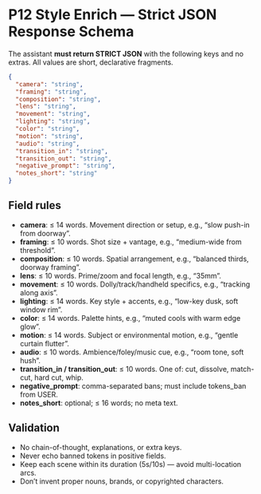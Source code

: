 # P12 Style Enrich — Strict JSON Response Schema

The assistant **must return STRICT JSON** with the following keys and no extras. All values are short, declarative fragments.

```json
{
  "camera": "string",
  "framing": "string",
  "composition": "string",
  "lens": "string",
  "movement": "string",
  "lighting": "string",
  "color": "string",
  "motion": "string",
  "audio": "string",
  "transition_in": "string",
  "transition_out": "string",
  "negative_prompt": "string",
  "notes_short": "string"
}
```

## Field rules

* **camera**: ≤ 14 words. Movement direction or setup, e.g., “slow push-in from doorway”.
* **framing**: ≤ 10 words. Shot size + vantage, e.g., “medium-wide from threshold”.
* **composition**: ≤ 10 words. Spatial arrangement, e.g., “balanced thirds, doorway framing”.
* **lens**: ≤ 10 words. Prime/zoom and focal length, e.g., “35mm”.
* **movement**: ≤ 10 words. Dolly/track/handheld specifics, e.g., “tracking along axis”.
* **lighting**: ≤ 14 words. Key style + accents, e.g., “low-key dusk, soft window rim”.
* **color**: ≤ 14 words. Palette hints, e.g., “muted cools with warm edge glow”.
* **motion**: ≤ 14 words. Subject or environmental motion, e.g., “gentle curtain flutter”.
* **audio**: ≤ 10 words. Ambience/foley/music cue, e.g., “room tone, soft hush”.
* **transition_in / transition_out**: ≤ 10 words. One of: cut, dissolve, match-cut, hard cut, whip.
* **negative_prompt**: comma-separated bans; must include tokens_ban from USER.
* **notes_short**: optional; ≤ 16 words; no meta text.

## Validation

* No chain-of-thought, explanations, or extra keys.
* Never echo banned tokens in positive fields.
* Keep each scene within its duration (5s/10s) — avoid multi-location arcs.
* Don’t invent proper nouns, brands, or copyrighted characters.
